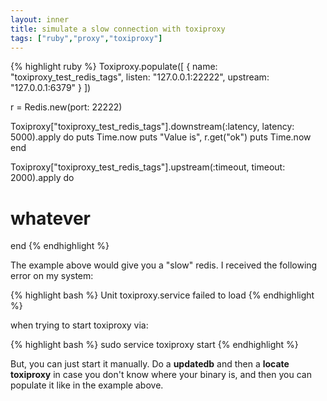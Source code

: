 ```yaml
---
layout: inner
title: simulate a slow connection with toxiproxy
tags: ["ruby","proxy","toxiproxy"]
---
```


{% highlight ruby %}
Toxiproxy.populate([
  {
    name: "toxiproxy_test_redis_tags",
    listen: "127.0.0.1:22222",
    upstream: "127.0.0.1:6379"
  }
])

r = Redis.new(port: 22222)

Toxiproxy["toxiproxy_test_redis_tags"].downstream(:latency, latency: 5000).apply do
  puts Time.now
  puts "Value is", r.get("ok")
  puts Time.now
end

Toxiproxy["toxiproxy_test_redis_tags"].upstream(:timeout, timeout: 2000).apply do
  # whatever
end
{% endhighlight %}

The example above would give you a "slow" redis. I received the following error on my system:

{% highlight bash %}
Unit toxiproxy.service failed to load
{% endhighlight %}

when trying to start toxiproxy via:

{% highlight bash %}
sudo service toxiproxy start
{% endhighlight %}

But, you can just start it manually. Do a <b>updatedb</b> and then a <b>locate toxiproxy</b> in
case you don't know where your binary is, and then you can populate it like in the example above.
